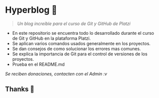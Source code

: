 # Hyperblog 🚀

>_Un blog increíble para el curso de Git y GitHub de Platzi_

* En este repositorio se encuentra todo lo desarrollado durante el curso de Git y GitHub en la plataforma Platzi.
* Se aplican varios comandos usados generalmente en los proyectos.
* Se dan consejos de como solucionar los errores mas comunes.
* Se explica la importancia de Git para el control de versiones de los proyectos.
* Prueba en el README.md

_Se reciben donaciones, contacten con el Admin :v_

## Thanks 👋